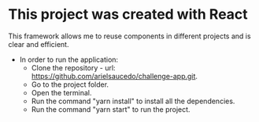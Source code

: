 # This project was created with React

This framework allows me to reuse components in different projects and is clear and efficient.

- In order to run the application:
  - Clone the repository - url: https://github.com/arielsaucedo/challenge-app.git.
  - Go to the project folder.
  - Open the terminal.
  - Run the command "yarn install" to install all the dependencies.
  - Run the command "yarn start" to run the project.

